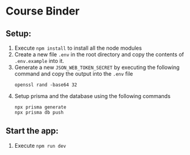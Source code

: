 # Course Binder

## Setup:
1. Execute `npm install` to install all the node modules
2. Create a new file `.env` in the root directory and copy the contents of `.env.example` into it.
3. Generate a new `JSON_WEB_TOKEN_SECRET` by executing the following command and copy the output into the `.env` file
    ```
    openssl rand -base64 32
    ```
4. Setup prisma and the database using the following commands
    ```
    npx prisma generate
    npx prisma db push
    ```

## Start the app:
1. Execute `npm run dev`